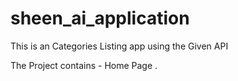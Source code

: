 # sheen_ai_application



This is an Categories Listing app using the Given API 

The Project contains - Home Page
.
